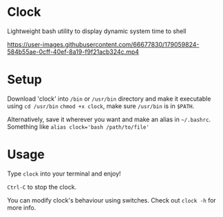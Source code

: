 # Clock
 Lightweight bash utility to display dynamic system time to shell
 
https://user-images.githubusercontent.com/66677830/179059824-584b55ae-0cff-40ef-8a19-f9f21acb324c.mp4


# Setup
 Download 'clock' into `/bin` or `/usr/bin` directory and make it executable using `cd /usr/bin` `chmod +x clock`, make sure `/usr/bin` is in `$PATH`. 
 
 Alternatively, save it wherever you want and make an alias in `~/.bashrc`. Something like `alias clock='bash /path/to/file'`
 
# Usage
 Type `clock` into your terminal and enjoy!
 
 `Ctrl-C` to stop the clock.
 
 You can modify clock's behaviour using switches. Check out `clock -h` for more info.
